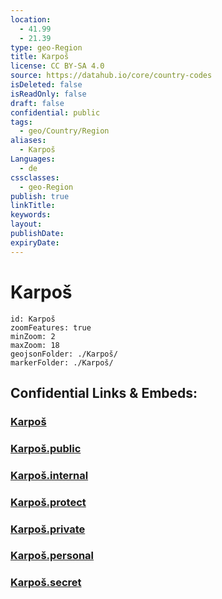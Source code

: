 ```yaml
---
location:
  - 41.99
  - 21.39
type: geo-Region
title: Karpoš
license: CC BY-SA 4.0
source: https://datahub.io/core/country-codes
isDeleted: false
isReadOnly: false
draft: false
confidential: public
tags:
  - geo/Country/Region
aliases:
  - Karpoš
Languages:
  - de
cssclasses:
  - geo-Region
publish: true
linkTitle:
keywords:
layout:
publishDate:
expiryDate:
---
```


# Karpoš

```leaflet
id: Karpoš
zoomFeatures: true 
minZoom: 2 
maxZoom: 18
geojsonFolder: ./Karpoš/
markerFolder: ./Karpoš/
```


## Confidential Links & Embeds: 

### [Karpoš](/_Standards/Earth/Continent/Europe/Europe~South/Macedonia~North/Municipalities~Macedonia/Karpoš.md) 

### [Karpoš.public](/_public/Earth/Continent/Europe/Europe~South/Macedonia~North/Municipalities~Macedonia/Karpoš.public.md) 

### [Karpoš.internal](/_internal/Earth/Continent/Europe/Europe~South/Macedonia~North/Municipalities~Macedonia/Karpoš.internal.md) 

### [Karpoš.protect](/_protect/Earth/Continent/Europe/Europe~South/Macedonia~North/Municipalities~Macedonia/Karpoš.protect.md) 

### [Karpoš.private](/_private/Earth/Continent/Europe/Europe~South/Macedonia~North/Municipalities~Macedonia/Karpoš.private.md) 

### [Karpoš.personal](/_personal/Earth/Continent/Europe/Europe~South/Macedonia~North/Municipalities~Macedonia/Karpoš.personal.md) 

### [Karpoš.secret](/_secret/Earth/Continent/Europe/Europe~South/Macedonia~North/Municipalities~Macedonia/Karpoš.secret.md)

